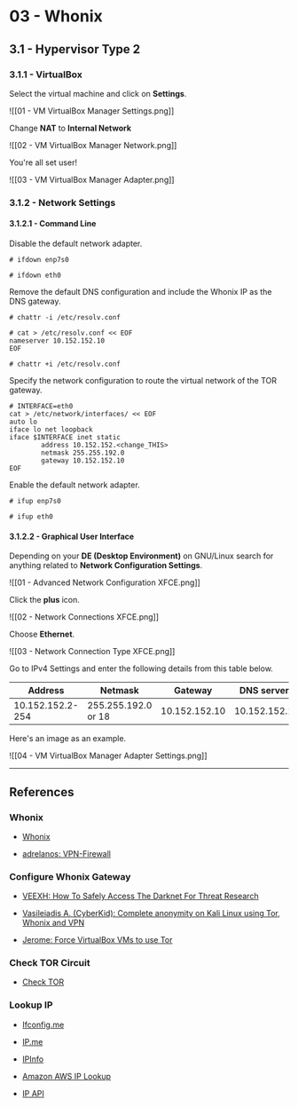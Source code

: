 # 03 - Whonix

## 3.1 - Hypervisor Type 2

### 3.1.1 - VirtualBox

Select the virtual machine and click on **Settings**.

![[01 - VM VirtualBox Manager Settings.png]]

Change **NAT** to **Internal Network**

![[02 - VM VirtualBox Manager Network.png]]

You're all set user!

![[03 - VM VirtualBox Manager Adapter.png]]

### 3.1.2 - Network Settings

#### 3.1.2.1 - Command Line

Disable the default network adapter.

```
# ifdown enp7s0

# ifdown eth0
```

Remove the default DNS configuration and include the Whonix IP as the DNS gateway.

```
# chattr -i /etc/resolv.conf

# cat > /etc/resolv.conf << EOF
nameserver 10.152.152.10
EOF

# chattr +i /etc/resolv.conf
```

Specify the network configuration to route the virtual network of the TOR gateway.

```
# INTERFACE=eth0
cat > /etc/network/interfaces/ << EOF
auto lo
iface lo net loopback
iface $INTERFACE inet static
		address 10.152.152.<change_THIS>
		netmask 255.255.192.0
		gateway 10.152.152.10
EOF
```

Enable the default network adapter.

```
# ifup enp7s0

# ifup eth0
```

#### 3.1.2.2 - Graphical User Interface

Depending on your **DE (Desktop Environment)** on GNU/Linux search for anything related to **Network Configuration Settings**.

![[01 - Advanced Network Configuration XFCE.png]]

Click the **plus** icon.

![[02 - Network Connections XFCE.png]]

Choose **Ethernet**.

![[03 - Network Connection Type XFCE.png]]

Go to IPv4 Settings and enter the following details from this table below.

| Address          | Netmask             | Gateway       | DNS servers   |
| ---------------- | ------------------- | ------------- | ------------- |
| 10.152.152.2-254 | 255.255.192.0 or 18 | 10.152.152.10 | 10.152.152.10 |

Here's an image as an example.

![[04 - VM VirtualBox Manager Adapter Settings.png]]

---
## References

### Whonix

- [Whonix](https://www.whonix.org/)

- [adrelanos: VPN-Firewall](https://github.com/adrelanos/VPN-Firewall)

### Configure Whonix Gateway

- [VEEXH: How To Safely Access The Darknet For Threat Research](https://medium.com/the-sleuth-sheet/how-to-safely-access-the-darknet-for-threat-research-89047bfc3cbb)

- [Vasileiadis A. (CyberKid): Complete anonymity on Kali Linux using Tor, Whonix and VPN](https://medium.com/@redfanatic7/complete-anonymity-on-kali-linux-using-tor-whonix-and-vpn-16cf9aa2ebdc)

- [Jerome: Force VirtualBox VMs to use Tor](https://fr33tux.org/post/redirect-vm-to-tor/)

### Check TOR Circuit

- [Check TOR](https://check.torproject.org/)

### Lookup IP

- [Ifconfig.me](https://ifconfig.me/)

- [IP.me](https://ip.me/)

- [IPInfo](https://ipinfo.io)

- [Amazon AWS IP Lookup](https://checkip.amazonaws.com)

- [IP API](https://ip-api.com)